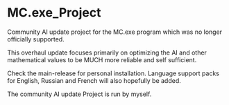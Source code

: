# MC.exe_Project
Community AI update project for the MC.exe program which was no longer officially supported. 

This overhaul update focuses primarily on optimizing the AI and other 
mathematical values to be MUCH more reliable and self sufficient.

Check the main-release for personal installation.
Language support packs for English, Russian and French will also hopefully be added.

The community AI update Project is run by myself. 
